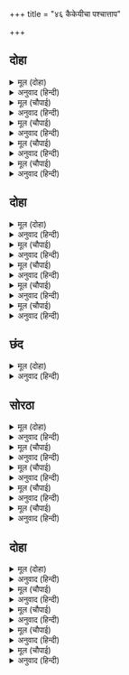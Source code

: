 +++
title = "४६ कैकेयीचा पश्चात्ताप"

+++


## दोहा


<details><summary>मूल (दोहा)</summary>

सरनि सरोरुह जल बिहग कूजत गुंजत भृंग।  
बैर बिगत बिहरत बिपिन मृग बिहंग बहुरंग॥ २४९॥
</details>

<details><summary>अनुवाद (हिन्दी)</summary>

तलावांमधून कमळे उमललेली होती, पाण्यात राहणारे पक्षी कूजन करीत होते, भ्रमर गुंजारव करीत होते आणि अनेक रंगांचे पक्षी आणि पशू परस्पर वैरभाव सोडून वनात विहार करीत होते.॥ २४९॥
</details>

<details><summary>मूल (चौपाई)</summary>

कोल किरात भिल्ल बनबासी।  
मधु सुचि सुंदर स्वादु सुधा सी॥  
भरि भरि परनपुटीं रचि रूरी।  
कंद मूल फल अंकुर जूरी॥
</details>

<details><summary>अनुवाद (हिन्दी)</summary>

कोल, किरात, भिल्ल इत्यादी वनवासी लोक सुंदर द्रोण बनवून त्यांतून अमृतासारखा स्वादिष्ट मध भरभरून आणत होते आणि कंदमुळे, फळे आणि अंकुर यांचे ढीग आणत होते.॥ १॥
</details>

<details><summary>मूल (चौपाई)</summary>

सबहि देहिं करिबिनय प्रनामा।  
कहि कहि स्वाद भेद गुन नामा॥  
देहिं लोग बहु मोल न लेहीं।  
फेरत राम दोहाई देहीं॥
</details>

<details><summary>अनुवाद (हिन्दी)</summary>

मग सर्वांना विनवणी व प्रणाम करून त्या वस्तूंचे निरनिराळे स्वाद, प्रकार, गुण व नावे सांग-सांगून देत. लोक त्याचे पुष्कळ मूल्य देत, परंतु ते घेत नसत. परत करीत व श्रीरामांची शपथ घालीत.॥ २॥
</details>

<details><summary>मूल (चौपाई)</summary>

कहहिं सनेह मगन मृदु बानी।  
मानत साधु पेम पहिचानी॥  
तुम्ह सुकृती हम नीच निषादा।  
पावा दरसनु राम प्रसादा॥
</details>

<details><summary>अनुवाद (हिन्दी)</summary>

प्रेम-मग्न होऊन ते कोमल वाणीने म्हणत, ‘साधू लोक प्रेम ओळखून त्याचा मान राखतात. तुम्ही तर पुण्यात्मे आहात, आम्ही हलके निषाद आहोत. श्रीरामांच्या कृपेमुळे आम्हांला तुमचे दर्शन घडले.॥ ३॥
</details>

<details><summary>मूल (चौपाई)</summary>

हमहि अगम अति दरसु तुम्हारा।  
जस मरु धरनि देवधुनि धारा॥  
राम कृपाल निषाद नेवाजा।  
परिजन प्रजउ चहिअ जस राजा॥
</details>

<details><summary>अनुवाद (हिन्दी)</summary>

ज्याप्रमाणे मरुभूमीमध्ये गंगेचे दर्शन होणे दुर्लभ आहे, त्याप्रमाणे आम्हा लोकांना तुमचे दर्शन दुर्लभ आहे. पाहा, श्रीरामांनी निषादांवर कशी कृपा केली आहे. जसा राजा असतो, त्यांचा परिवार व प्रजा यांनीही तसेच असले पाहिजे,॥ ४॥
</details>

## दोहा


<details><summary>मूल (दोहा)</summary>

यह जियँ जानि सँकोचु तजि करिअ छोहु लखि नेहु।  
हमहि कृतारथ करन लगि फल तृन अंकुर लेहु॥ २५०॥
</details>

<details><summary>अनुवाद (हिन्दी)</summary>

असे मनात समजून, संकोच सोडून आणि आमचे प्रेम पाहून कृपा करा आणि आम्हांला कृतार्थ करण्यासाठी ही फळे, तृण व अंकुर घ्या.॥ २५०॥
</details>

<details><summary>मूल (चौपाई)</summary>

तुम्ह प्रिय पाहुने बन पगु धारे।  
सेवा जोगु न भाग हमारे॥  
देब काह हम तुम्हहि गोसाँई।  
ईंधनु पात किरात मिताई॥
</details>

<details><summary>अनुवाद (हिन्दी)</summary>

तुम्ही प्रिय पाहुणे म्हणून वनात आला आहात. तुमची सेवा करण्याजोगे आमचे भाग्य नाही. हे स्वामी, आम्ही तुम्हांला काय देणार? भिल्लांची मैत्री फक्त सर्पण व पानांशीच असते.॥ १॥
</details>

<details><summary>मूल (चौपाई)</summary>

यह हमारि अति बड़ि सेवकाई।  
लेहिं न बासन बसन चोराई॥  
हम जड़ जीव जीव गन घाती।  
कुटिल कुचाली कुमति कुजाती॥
</details>

<details><summary>अनुवाद (हिन्दी)</summary>

आम्ही तुमचे कपडे, भांडी चोरत नाही, हीच आमची मोठी सेवा होय. आम्ही अज्ञानी जीव आहोत. प्राण्यांची हिंसा करणारे आहोत, कुटिल, दुष्ट चालीचे, दुर्बुद्धीचे आणि हलक्या जातीचे आहोत.॥ २॥
</details>

<details><summary>मूल (चौपाई)</summary>

पाप करत निसि बासर जाहीं।  
नहिं पट कटि नहिं पेट अघाहीं॥  
सपनेहुँ धरमबुद्धि कस काऊ।  
यह रघुनंदन दरस प्रभाऊ॥
</details>

<details><summary>अनुवाद (हिन्दी)</summary>

आमचे दिवस व रात्री हे पाप करण्यातच जातात. तरीही आमच्या कमरेला वस्त्र नाही आणि आम्ही आपले पोटही भरू शकत नाही. मग स्वप्नातही कधी धर्मबुद्धी आम्हांला कशी येणार? हा सर्व श्रीरघुनाथांच्या दर्शनाचा प्रभाव आहे.॥ ३॥
</details>

<details><summary>मूल (चौपाई)</summary>

जब तें प्रभु पद पदुम निहारे।  
मिटे दुसह दुख दोष हमारे॥  
बचन सुनत पुरजन अनुरागे।  
तिन्ह के भाग सराहन लागे॥
</details>

<details><summary>अनुवाद (हिन्दी)</summary>

प्रभूंचे चरण-कमल जेव्हापासून पहातो, तेव्हापासून आमची असह्य दुःखे व पापे नाहीशी झाली आहेत.’ वनवासींचे ते बोलणे ऐकून अयोध्येच्या लोकांचे मन प्रेमाने भरून आले आणि ते त्या वनवासींच्या भाग्याची प्रशंसा करू लागले.॥ ४॥
</details>

## छंद


<details><summary>मूल (दोहा)</summary>

लागे सराहन भाग सब अनुराग बचन सुनावहीं।  
बोलनि मिलनि सिय राम चरन सनेहु लखि सुखु पावहीं॥  
नर नारि निदरहिं नेहु निज सुनि कोल भिल्लनि की गिरा।  
तुलसी कृपा रघुबंसमनि की लोह लै लौका तिरा॥
</details>

<details><summary>अनुवाद (हिन्दी)</summary>

सर्वजण त्यांच्या भाग्याची प्रशंसा करू लागले व प्रेमाने बोलू लागले. वनवासींच्या बोलण्याची व भेटण्याची पद्धत व श्रीरामांच्या चरणी त्यांचे प्रेम पाहून सर्वांना सुख झाले. त्या कोल, भिल्ल लोकांचे बोलणे ऐकून सर्व स्त्री-पुरुषांना आपल्या प्रेमाचा क्षुद्रपणा वाटू लागला. तुलसीदास म्हणतात की, जणू लोखंडाने भोपळ्यांना तारून नेले. ही श्रीरामचंद्रांचीच कृपा होय. (यावरून या वनवासींची श्रीरामांवरील भक्ती अयोध्यावासींहून अधिक होती, हे दिसून येते.)
</details>

## सोरठा


<details><summary>मूल (दोहा)</summary>

बिहरहिं बन चहु ओर प्रतिदिन प्रमुदित लोग सब।  
जल ज्यों दादुर मोर भए पीन पावस प्रथम॥ २५१॥
</details>

<details><summary>अनुवाद (हिन्दी)</summary>

सर्वजण दिवसेंदिवस परम आनंदित होऊन वनात चोहीकडे फिरत होते. ज्याप्रमाणे पहिला पाऊस पडल्यावर बेडूक व मोर प्रसन्न होऊन नाचू-बागडू लागतात॥ २५१॥
</details>

<details><summary>मूल (चौपाई)</summary>

पुरजननारि मगन अति प्रीती।  
बासर जाहिं पलक सम बीती॥  
सीय सासु प्रति बेष बनाई।  
सादर करइ सरिस सेवकाई॥
</details>

<details><summary>अनुवाद (हिन्दी)</summary>

त्याप्रमाणे अयोध्यापुरीतील सर्व स्त्री-पुरुष अत्यंत प्रेमात मग्न होते. त्यांचे दिवस क्षणाप्रमाणे सरत होते. जितक्या सासवा होत्या, तितकी रूपे धारण करून सीता सर्व सासूंची आदराने एकसारखीच सेवा करीत होती.॥ १॥
</details>

<details><summary>मूल (चौपाई)</summary>

लखा न मरमु रामबिनु काहूँ।  
माया सब सिय माया माहूँ॥  
सीयँ सासु सेवाबस कीन्हीं।  
तिन्ह लहि सुख सिख आसिष दीन्हीं॥
</details>

<details><summary>अनुवाद (हिन्दी)</summary>

श्रीरामचंद्रांशिवाय हे गुपित दुसऱ्या कुणाला समजले नाही. सर्व पराशक्ती महामाया या सीतेच्या मायेमध्येच वसल्या होत्या. तिने आपल्या सेवेने सासूंना वश केले. त्यांना सुख वाटले व त्यांनी उपदेश आणि आशीर्वाद दिले.॥ २॥
</details>

<details><summary>मूल (चौपाई)</summary>

लखिसिय सहित सरल दोउ भाई।  
कुटिल रानि पछितानि अघाई॥  
अवनि जमहि जाचति कैकेई।  
महि न बीचु बिधि मीचु न देई॥
</details>

<details><summary>अनुवाद (हिन्दी)</summary>

सीता व राम-लक्ष्मण यांचा सरळ स्वभाव पाहून कुटिल राणी कैकेयीला खूप पश्चात्ताप झाला. ती पृथ्वी व यमराज यांना याचना करीत होती. पण धरणी विदीर्ण होऊन तिला सामावून घेत नव्हती व विधाता मरण देत नव्हता.॥ ३॥
</details>

<details><summary>मूल (चौपाई)</summary>

लोकहुँ बेद बिदितकबि कहहीं।  
राम बिमुख थलु नरक न लहहीं॥  
यहु संसउ सब के मन माहीं।  
राम गवनु बिधि अवध कि नाहीं॥
</details>

<details><summary>अनुवाद (हिन्दी)</summary>

लोक व वेद यांमध्ये ही गोष्ट प्रसिद्ध आहे आणि ज्ञानीसुद्धा म्हणतात की, जे श्रीरामांशी विन्मुख असतात त्यांना नरकातही जागा मिळत नाही. सर्वांच्या मनाला अशी शंका वाटून ते म्हणत होते की, हे विधात्या! श्रीरामचंद्रांचे अयोध्येला परतणे होणार की नाही?॥ ४॥
</details>

## दोहा


<details><summary>मूल (दोहा)</summary>

निसि न नीद नहिं भूख दिन भरतु बिकल सुचि सोच।  
नीच कीच बिच मगन जस मीनहि सलिल सँकोच॥ २५२॥
</details>

<details><summary>अनुवाद (हिन्दी)</summary>

भरताला रात्री झोप येत नव्हती की दिवसा भूक लागत नव्हती. चिखलात बुडालेली मासोळी पाण्याविना जशी व्याकूळ होते, तसा भरत चिंतेत बुडून व्याकूळ झाला होता.॥ २५२॥
</details>

<details><summary>मूल (चौपाई)</summary>

कीन्हि मातु मिस काल कुचाली।  
ईति भीति जस पाकत साली॥  
केहि बिधि होइ राम अभिषेकू।  
मोहि अवकलत उपाउ न एकू॥
</details>

<details><summary>अनुवाद (हिन्दी)</summary>

भरत विचार करीत होता की, मातेच्या निमित्ताने काळाने दुष्ट खेळी केली. ज्याप्रमाणे शेतात धान्य पिकू लागते, त्यावेळीच ईतीचे भय येते, तसे येथे झाले. आता श्रीरामचंद्रांचा राज्याभिषेक कसा व्हायचा? मला एकही उपाय सुचत नाही.॥ १॥
</details>

<details><summary>मूल (चौपाई)</summary>

अवसि फिरहिं गुर आयसु मानी।  
मुनि पुनि कहब राम रुचि जानी॥  
मातु कहेहुँ बहुरहिं रघुराऊ।  
राम जननि हठ करबि कि काऊ॥
</details>

<details><summary>अनुवाद (हिन्दी)</summary>

गुरुजींची आज्ञा मानून श्रीराम नक्कीच अयोध्येला परत येतील, परंतु मुनी वसिष्ठ श्रीरामचंद्रांची आवड पाहूनच काही बोलतील. कौसल्या मातेच्या सांगण्यावर श्रीरघुनाथ परतू शकतील, परंतु श्रीरामांना जन्म देणारी कौसल्या माता कधी हट्ट धरील काय?॥ २॥
</details>

<details><summary>मूल (चौपाई)</summary>

मोहि अनुचर कर केतिक बाता।  
तेहि महँ कुसमउ बाम बिधाता॥  
जौंहठ करउँ त निपट कुकरमू।  
हरगिरि तें गुरु सेवक धरमू॥
</details>

<details><summary>अनुवाद (हिन्दी)</summary>

मज सेवकाचे बोलणे ते किती? त्यात काळ असा वाईट आलेला आहे आणि विधाता प्रतिकूल आहे. मी जर हट्ट धरला, तर तो घोर अधर्म होईल, कारण सेवकाचा धर्म भगवान शिवांच्या कैलास पर्वतापेक्षा मोठा व पालन करण्यास कठीण असतो.॥ ३॥
</details>

<details><summary>मूल (चौपाई)</summary>

एकउ जुगुति न मन ठहरानी।  
सोचत भरतहि रैनि बिहानी॥  
प्रात नहाइ प्रभुहि सिर नाई।  
बैठत पठए रिषयँ बोलाई॥
</details>

<details><summary>अनुवाद (हिन्दी)</summary>

भरताच्या मनात एकही युक्ती येईना. विचार करण्यात रात्र संपून गेली. प्रातःकाळी भरताने स्नान केले व तो प्रभू श्रीरामांच्या समोर नतमस्तक होऊन बसला होता. एवढॺात ऋषी वसिष्ठांनी त्याला बोलावणे पाठविले.॥ ४॥
</details>
